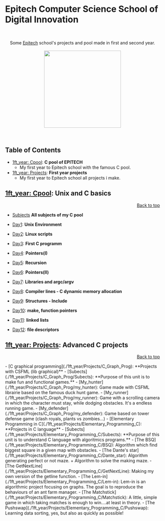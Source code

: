 # Epitech Computer Science School of Digital Innovation
<br/>
<p align="center">
Some <a href="http://www.epitech.eu">Epitech</a> school's projects and pool made in first and second year.
<br/><br/>
<img src="https://upload.wikimedia.org/wikipedia/commons/thumb/2/2d/Epitech.png/1598px-Epitech.png" width="250">
</p>
<br/>

<a name="top"></a>

## Table of Contents 
- [1ft_year: Cpool](#1ft_yearCpool): **C pool of EPITECH**
    - My first year to Epitech school with the famous C pool.
- [1ft_year: Projects](#1ft_yearProjects): **First year projects**
    - My first year to Epitech school all projects i make.
 
<a name="1ft_yearCpool"></a>

## [1ft_year: Cpool](./1ft_year/Cpool_2018): **Unix and C basics**
<p align="right"><a href="#top">Back to top</a></p>

- [Subjects](./1ft_year/Cpool_2018/Subjects) **All subjects of my C pool**

- [Day1](./1ft_year/Cpool_2018/Day01): **Unix Environment**
     
- [Day2](./1ft_year/Cpool_2018/Day02): **Linux scripts**
     
- [Day3](./1ft_year/Cpool_2018/Day03): **First C programm**

- [Day4](./1ft_year/Cpool_2018/Day04): **Pointers(I)**

- [Day5](./1ft_year/Cpool_2018/Day05): **Recursion**

- [Day6](./1ft_year/Cpool_2018/Day06): **Pointers(II)**

- [Day7](./1ft_year/Cpool_2018/Day07): **Libraries and argc/argv**
 
- [Day8](./1ft_year/Cpool_2018/Day08): **Compiler lines - C dynamic memory allocation**

- [Day9](./1ft_year/Cpool_2018/Day09): **Structures - Include**

- [Day10](./1ft_year/Cpool_2018/Day10): **make, function pointers**

- [Day11](./1ft_year/Cpool_2018/Day11): **linked lists**

- [Day12](./1ft_year/Cpool_2018/Day12): **file descriptors**


<a name="1ft_yearProjects"></a>

## [1ft_year: Projects](./1ft_year/Projects): **Advanced C projects**
<p align="right"><a href="#top">Back to top</a></p>
    - [C graphical programming](./1ft_year/Projects/C_Graph_Prog): **Projects with CSFML (lib graphical)**
      - [Subects](./1ft_year/Projects/C_Graph_Prog/Subects): **Purpose of this unit is to make fun and functional games.**
        - [My_hunter](./1ft_year/Projects/C_Graph_Prog/my_hunter): Game made with CSFML librairie based on the famous duck hunt game.
        - [My_runner](./1ft_year/Projects/C_Graph_Prog/my_runner): Game with a scrolling camera in which the character must stay, while dodging obstacles. It's a endless running game.
        - [My_defender](./1ft_year/Projects/C_Graph_Prog/my_defender): Game based on tower defense game (clash royals, plants vs zombies...)
    - [Elementary Programming in C](./1ft_year/Projects/Elementary_Programming_C): **Projects in C language**
      - [Subects](./1ft_year/Projects/Elementary_Programming_C/Subects): **Purpose of this unit is to understand C language with algoritmics programs.**
        - [The BSQ](./1ft_year/Projects/Elementary_Programming_C/BSQ): Algorithm which find biggest square in a given map with obstacles.
        - [The Dante's star](./1ft_year/Projects/Elementary_Programming_C/Dante_star): Algorithm generating perfect or not maze. + Algorithm to solve the making maze.
        - [The GetNextLine](./1ft_year/Projects/Elementary_Programming_C/GetNextLine): Making my own version of the getline function.
        - [The Lem-in](./1ft_year/Projects/Elementary_Programming_C/Lem-in): Lem-in is an algorithmic project focusing on graphs. The goal is to reproduce the behaviours of an ant farm manager.
        - [The Matchstick](./1ft_year/Projects/Elementary_Programming_C/Matchstick): A little, simple game in which taking matches is enough to win....at least in theory.
        - [The Pushswap](./1ft_year/Projects/Elementary_Programming_C/Pushswap): Learning data sorting, yes, but also as quickly as possible!
 
  
